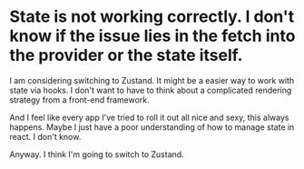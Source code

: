 # State is not working correctly. I don't know if the issue lies in the fetch into the provider or the state itself.

I am considering switching to Zustand. It might be a easier way to work with state via hooks.
I don't want to have to think about a complicated rendering strategy from a front-end framework.

And I feel like every app I've tried to roll it out all nice and sexy, this always happens.
Maybe I just have a poor understanding of how to manage state in react. I don't know.

Anyway. I think I'm going to switch to Zustand.
